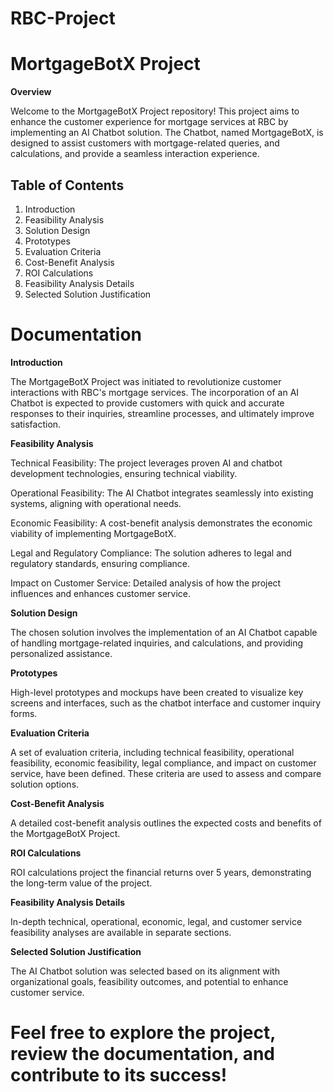 # RBC-Project

# **MortgageBotX Project**

**Overview**

Welcome to the MortgageBotX Project repository! This project aims to enhance the customer experience for mortgage services at RBC by implementing an AI Chatbot solution. The Chatbot, named MortgageBotX, is designed to assist customers with mortgage-related queries, and calculations, and provide a seamless interaction experience.

## **Table of Contents**

1. Introduction
2. Feasibility Analysis
3. Solution Design
4. Prototypes
5. Evaluation Criteria
6. Cost-Benefit Analysis
7. ROI Calculations
8. Feasibility Analysis Details
9. Selected Solution Justification

# **Documentation**

**Introduction**

The MortgageBotX Project was initiated to revolutionize customer interactions with RBC's mortgage services. The incorporation of an AI Chatbot is expected to provide customers with quick and accurate responses to their inquiries, streamline processes, and ultimately improve satisfaction.

**Feasibility Analysis**

  Technical Feasibility: The project leverages proven AI and chatbot development technologies, ensuring technical viability.

  Operational Feasibility: The AI Chatbot integrates seamlessly into existing systems, aligning with operational needs.

  Economic Feasibility: A cost-benefit analysis demonstrates the economic viability of implementing MortgageBotX.

  Legal and Regulatory Compliance: The solution adheres to legal and regulatory standards, ensuring compliance.

  Impact on Customer Service: Detailed analysis of how the project influences and enhances customer service.

**Solution Design**

The chosen solution involves the implementation of an AI Chatbot capable of handling mortgage-related inquiries, and calculations, and providing personalized assistance.

**Prototypes**

High-level prototypes and mockups have been created to visualize key screens and interfaces, such as the chatbot interface and customer inquiry forms.

**Evaluation Criteria**

A set of evaluation criteria, including technical feasibility, operational feasibility, economic feasibility, legal compliance, and impact on customer service, have been defined. These criteria are used to assess and compare solution options.

**Cost-Benefit Analysis**

A detailed cost-benefit analysis outlines the expected costs and benefits of the MortgageBotX Project.

**ROI Calculations**

ROI calculations project the financial returns over 5 years, demonstrating the long-term value of the project.

**Feasibility Analysis Details**

In-depth technical, operational, economic, legal, and customer service feasibility analyses are available in separate sections.

**Selected Solution Justification**

The AI Chatbot solution was selected based on its alignment with organizational goals, feasibility outcomes, and potential to enhance customer service.


# **Feel free to explore the project, review the documentation, and contribute to its success!**
